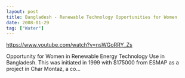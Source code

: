 ```yaml
---
layout: post
title: Bangladesh - Renewable Technology Opportunities for Women
date: 2008-01-29
tag: ["Water"]
---
```


https://www.youtube.com/watch?v=nsWGoRRY_Zs  

Opportunity for Women in Renewable Energy Technology Use in Bangladesh. This was initiated in 1999 with $175000 from ESMAP as a project in Char Montaz, a co...
